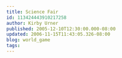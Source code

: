 ```yaml
---
title: Science Fair
id: 113424443910217258
author: Kirby Urner
published: 2005-12-10T12:30:00.000-08:00
updated: 2006-11-15T11:43:05.326-08:00
blog: world_game
tags: 
---
```


